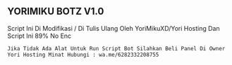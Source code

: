 ## YORIMIKU BOTZ V1.0

   Script Ini Di Modifikasi / Di Tulis Ulang Oleh YoriMikuXD/Yori Hosting Dan Script Ini 89% No Enc

    Jika Tidak Ada Alat Untuk Run Script Bot Silahkan Beli Panel Di Owner Yori Hosting Minat Hubungi : wa.me/6282332208755
   